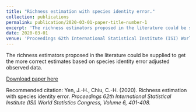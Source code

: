 ```yaml
---
title: "Richness estimation with species identity error."
collection: publications
permalink: publication/2020-03-01-paper-title-number-1
excerpt: 'The richness estimators proposed in the literature could be supplied to get the more correct estimates based on species identity error adjusted observed data.'
date: 2020-03-01
venue: 'Proceedings 62th International Statistical Institute (ISI) World Statistics Congress'
---
```

The richness estimators proposed in the literature could be supplied to get the more correct estimates based on species identity error adjusted observed data.

[Download paper here](https://arxiv.org/pdf/2012.07485.pdf)

Recommended citation: Yen, J.-H., Chiu, C.-H. (2020). Richness estimation with species identity error. <i>Proceedings 62th International
Statistical Institute (ISI) World Statistics Congress<i>, Volume 6, 401-408.
